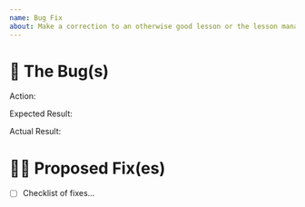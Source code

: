 ```yaml
---
name: Bug Fix
about: Make a correction to an otherwise good lesson or the lesson management workflow.
---
```


# 🐛 The Bug(s)

Action:

Expected Result:

Actual Result:

# 👨‍⚕ Proposed Fix(es)

- [ ] Checklist of fixes...
